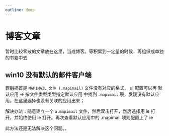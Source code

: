 ```yaml
---
outline: deep
---
```

# 博客文章

暂时比较零散的文章放在这里，当成博客。等积累到一定量的时候，再组织成单独的书籍中去

## win10 没有默认的邮件客户端

罪魁祸首是 `MAPIMAIL 文件 (.mapimail)` 文件没有对应的格式，
ui 配置可以再 默认应用 -> 按文件类型类型指定默认应用 中找到 `.mapimail` 项，发现没有默认应用，在这里选择也没有关联的应用出来；

解决办法：随意建立一个 `a.mapimail` 文件，然后双击打开，然后选择用 ie 打开，并始终使用 ie 打开。再次查看默认应用中的 .mapimail 项则配置上了 ie

此方法还是无法解决这个问题。。
